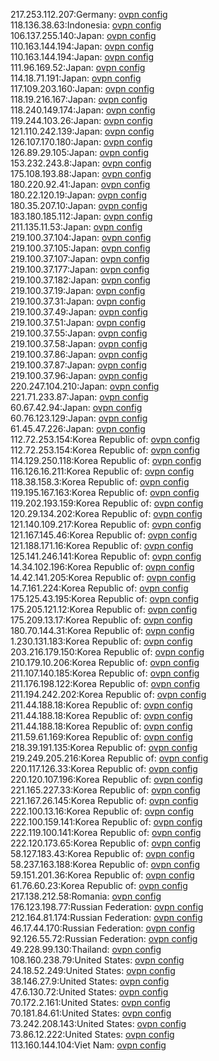 217.253.112.207:Germany: [ovpn config](vpn/217_253_112_207.ovpn)  
118.136.38.63:Indonesia: [ovpn config](vpn/118_136_38_63.ovpn)  
106.137.255.140:Japan: [ovpn config](vpn/106_137_255_140.ovpn)  
110.163.144.194:Japan: [ovpn config](vpn/110_163_144_194.ovpn)  
110.163.144.194:Japan: [ovpn config](vpn/110_163_144_194.ovpn)  
111.96.169.52:Japan: [ovpn config](vpn/111_96_169_52.ovpn)  
114.18.71.191:Japan: [ovpn config](vpn/114_18_71_191.ovpn)  
117.109.203.160:Japan: [ovpn config](vpn/117_109_203_160.ovpn)  
118.19.216.167:Japan: [ovpn config](vpn/118_19_216_167.ovpn)  
118.240.149.174:Japan: [ovpn config](vpn/118_240_149_174.ovpn)  
119.244.103.26:Japan: [ovpn config](vpn/119_244_103_26.ovpn)  
121.110.242.139:Japan: [ovpn config](vpn/121_110_242_139.ovpn)  
126.107.170.180:Japan: [ovpn config](vpn/126_107_170_180.ovpn)  
126.89.29.105:Japan: [ovpn config](vpn/126_89_29_105.ovpn)  
153.232.243.8:Japan: [ovpn config](vpn/153_232_243_8.ovpn)  
175.108.193.88:Japan: [ovpn config](vpn/175_108_193_88.ovpn)  
180.220.92.41:Japan: [ovpn config](vpn/180_220_92_41.ovpn)  
180.22.120.19:Japan: [ovpn config](vpn/180_22_120_19.ovpn)  
180.35.207.10:Japan: [ovpn config](vpn/180_35_207_10.ovpn)  
183.180.185.112:Japan: [ovpn config](vpn/183_180_185_112.ovpn)  
211.135.11.53:Japan: [ovpn config](vpn/211_135_11_53.ovpn)  
219.100.37.104:Japan: [ovpn config](vpn/219_100_37_104.ovpn)  
219.100.37.105:Japan: [ovpn config](vpn/219_100_37_105.ovpn)  
219.100.37.107:Japan: [ovpn config](vpn/219_100_37_107.ovpn)  
219.100.37.177:Japan: [ovpn config](vpn/219_100_37_177.ovpn)  
219.100.37.182:Japan: [ovpn config](vpn/219_100_37_182.ovpn)  
219.100.37.19:Japan: [ovpn config](vpn/219_100_37_19.ovpn)  
219.100.37.31:Japan: [ovpn config](vpn/219_100_37_31.ovpn)  
219.100.37.49:Japan: [ovpn config](vpn/219_100_37_49.ovpn)  
219.100.37.51:Japan: [ovpn config](vpn/219_100_37_51.ovpn)  
219.100.37.55:Japan: [ovpn config](vpn/219_100_37_55.ovpn)  
219.100.37.58:Japan: [ovpn config](vpn/219_100_37_58.ovpn)  
219.100.37.86:Japan: [ovpn config](vpn/219_100_37_86.ovpn)  
219.100.37.87:Japan: [ovpn config](vpn/219_100_37_87.ovpn)  
219.100.37.96:Japan: [ovpn config](vpn/219_100_37_96.ovpn)  
220.247.104.210:Japan: [ovpn config](vpn/220_247_104_210.ovpn)  
221.71.233.87:Japan: [ovpn config](vpn/221_71_233_87.ovpn)  
60.67.42.94:Japan: [ovpn config](vpn/60_67_42_94.ovpn)  
60.76.123.129:Japan: [ovpn config](vpn/60_76_123_129.ovpn)  
61.45.47.226:Japan: [ovpn config](vpn/61_45_47_226.ovpn)  
112.72.253.154:Korea Republic of: [ovpn config](vpn/112_72_253_154.ovpn)  
112.72.253.154:Korea Republic of: [ovpn config](vpn/112_72_253_154.ovpn)  
114.129.250.118:Korea Republic of: [ovpn config](vpn/114_129_250_118.ovpn)  
116.126.16.211:Korea Republic of: [ovpn config](vpn/116_126_16_211.ovpn)  
118.38.158.3:Korea Republic of: [ovpn config](vpn/118_38_158_3.ovpn)  
119.195.167.163:Korea Republic of: [ovpn config](vpn/119_195_167_163.ovpn)  
119.202.193.159:Korea Republic of: [ovpn config](vpn/119_202_193_159.ovpn)  
120.29.134.202:Korea Republic of: [ovpn config](vpn/120_29_134_202.ovpn)  
121.140.109.217:Korea Republic of: [ovpn config](vpn/121_140_109_217.ovpn)  
121.167.145.46:Korea Republic of: [ovpn config](vpn/121_167_145_46.ovpn)  
121.188.171.16:Korea Republic of: [ovpn config](vpn/121_188_171_16.ovpn)  
125.141.246.141:Korea Republic of: [ovpn config](vpn/125_141_246_141.ovpn)  
14.34.102.196:Korea Republic of: [ovpn config](vpn/14_34_102_196.ovpn)  
14.42.141.205:Korea Republic of: [ovpn config](vpn/14_42_141_205.ovpn)  
14.7.161.224:Korea Republic of: [ovpn config](vpn/14_7_161_224.ovpn)  
175.125.43.195:Korea Republic of: [ovpn config](vpn/175_125_43_195.ovpn)  
175.205.121.12:Korea Republic of: [ovpn config](vpn/175_205_121_12.ovpn)  
175.209.13.17:Korea Republic of: [ovpn config](vpn/175_209_13_17.ovpn)  
180.70.144.31:Korea Republic of: [ovpn config](vpn/180_70_144_31.ovpn)  
1.230.131.183:Korea Republic of: [ovpn config](vpn/1_230_131_183.ovpn)  
203.216.179.150:Korea Republic of: [ovpn config](vpn/203_216_179_150.ovpn)  
210.179.10.206:Korea Republic of: [ovpn config](vpn/210_179_10_206.ovpn)  
211.107.140.185:Korea Republic of: [ovpn config](vpn/211_107_140_185.ovpn)  
211.176.198.122:Korea Republic of: [ovpn config](vpn/211_176_198_122.ovpn)  
211.194.242.202:Korea Republic of: [ovpn config](vpn/211_194_242_202.ovpn)  
211.44.188.18:Korea Republic of: [ovpn config](vpn/211_44_188_18.ovpn)  
211.44.188.18:Korea Republic of: [ovpn config](vpn/211_44_188_18.ovpn)  
211.44.188.18:Korea Republic of: [ovpn config](vpn/211_44_188_18.ovpn)  
211.59.61.169:Korea Republic of: [ovpn config](vpn/211_59_61_169.ovpn)  
218.39.191.135:Korea Republic of: [ovpn config](vpn/218_39_191_135.ovpn)  
219.249.205.216:Korea Republic of: [ovpn config](vpn/219_249_205_216.ovpn)  
220.117.126.33:Korea Republic of: [ovpn config](vpn/220_117_126_33.ovpn)  
220.120.107.196:Korea Republic of: [ovpn config](vpn/220_120_107_196.ovpn)  
221.165.227.33:Korea Republic of: [ovpn config](vpn/221_165_227_33.ovpn)  
221.167.26.145:Korea Republic of: [ovpn config](vpn/221_167_26_145.ovpn)  
222.100.13.16:Korea Republic of: [ovpn config](vpn/222_100_13_16.ovpn)  
222.100.159.141:Korea Republic of: [ovpn config](vpn/222_100_159_141.ovpn)  
222.119.100.141:Korea Republic of: [ovpn config](vpn/222_119_100_141.ovpn)  
222.120.173.65:Korea Republic of: [ovpn config](vpn/222_120_173_65.ovpn)  
58.127.183.43:Korea Republic of: [ovpn config](vpn/58_127_183_43.ovpn)  
58.237.163.188:Korea Republic of: [ovpn config](vpn/58_237_163_188.ovpn)  
59.151.201.36:Korea Republic of: [ovpn config](vpn/59_151_201_36.ovpn)  
61.76.60.23:Korea Republic of: [ovpn config](vpn/61_76_60_23.ovpn)  
217.138.212.58:Romania: [ovpn config](vpn/217_138_212_58.ovpn)  
176.123.198.77:Russian Federation: [ovpn config](vpn/176_123_198_77.ovpn)  
212.164.81.174:Russian Federation: [ovpn config](vpn/212_164_81_174.ovpn)  
46.17.44.170:Russian Federation: [ovpn config](vpn/46_17_44_170.ovpn)  
92.126.55.72:Russian Federation: [ovpn config](vpn/92_126_55_72.ovpn)  
49.228.99.130:Thailand: [ovpn config](vpn/49_228_99_130.ovpn)  
108.160.238.79:United States: [ovpn config](vpn/108_160_238_79.ovpn)  
24.18.52.249:United States: [ovpn config](vpn/24_18_52_249.ovpn)  
38.146.27.9:United States: [ovpn config](vpn/38_146_27_9.ovpn)  
47.6.130.72:United States: [ovpn config](vpn/47_6_130_72.ovpn)  
70.172.2.161:United States: [ovpn config](vpn/70_172_2_161.ovpn)  
70.181.84.61:United States: [ovpn config](vpn/70_181_84_61.ovpn)  
73.242.208.143:United States: [ovpn config](vpn/73_242_208_143.ovpn)  
73.86.12.222:United States: [ovpn config](vpn/73_86_12_222.ovpn)  
113.160.144.104:Viet Nam: [ovpn config](vpn/113_160_144_104.ovpn)  
